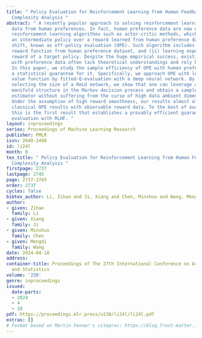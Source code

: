 ```yaml
---
title: " Policy Evaluation for Reinforcement Learning from Human Feedback: A Sample
  Complexity Analysis "
abstract: " A recently popular approach to solving reinforcement learning is with
  data from human preferences. In fact, human preference data are now used with classic
  reinforcement learning algorithms such as actor-critic methods, which involve evaluating
  an intermediate policy over a reward learned from human preference data with distribution
  shift, known as off-policy evaluation (OPE). Such algorithm includes (i) learning
  reward function from human preference dataset, and (ii) learning expected cumulative
  reward of a target policy. Despite the huge empirical success, existing OPE methods
  with preference data often lack theoretical understandings and rely heavily on heuristics.
  In this paper, we study the sample efficiency of OPE with human preference and establish
  a statistical guarantee for it. Specifically, we approach OPE with learning the
  value function by fitted-Q-evaluation with a deep neural network. By appropriately
  selecting the size of a ReLU network, we show that one can leverage any low-dimensional
  manifold structure in the Markov decision process and obtain a sample-efficient
  estimator without suffering from the curse of high data ambient dimensionality.
  Under the assumption of high reward smoothness, our results almost align with the
  classical OPE results with observable reward data. To the best of our knowledge,
  this is the first result that establishes a provably efficient guarantee for off-policy
  evaluation with RLHF. "
layout: inproceedings
series: Proceedings of Machine Learning Research
publisher: PMLR
issn: 2640-3498
id: li24l
month: 0
tex_title: " Policy Evaluation for Reinforcement Learning from Human Feedback: A Sample
  Complexity Analysis "
firstpage: 2737
lastpage: 2745
page: 2737-2745
order: 2737
cycles: false
bibtex_author: Li, Zihao and Ji, Xiang and Chen, Minshuo and Wang, Mengdi
author:
- given: Zihao
  family: Li
- given: Xiang
  family: Ji
- given: Minshuo
  family: Chen
- given: Mengdi
  family: Wang
date: 2024-04-18
address:
container-title: Proceedings of The 27th International Conference on Artificial Intelligence
  and Statistics
volume: '238'
genre: inproceedings
issued:
  date-parts:
  - 2024
  - 4
  - 18
pdf: https://proceedings.mlr.press/v238/li24l/li24l.pdf
extras: []
# Format based on Martin Fenner's citeproc: https://blog.front-matter.io/posts/citeproc-yaml-for-bibliographies/
---
```

